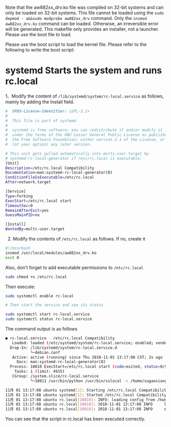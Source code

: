 
Note that the aw882xx_drv.ko file was compiled on 32-bit systems and can only be loaded on 32-bit systems. This file cannot be loaded using the `sudo depmod - a&&sudo modprobe aw882xx_drv` command. Only the `insmod aw882xx_drv.ko` command can be loaded. Otherwise, an irreversible error will be generated. This makefile only provides an installer, not a launcher. Please use the boot file to load.

Please use the boot script to load the kernel file. Please refer to the following to write the boot script:

# systemd Starts the system and runs rc.local  

1、Modify the content of `/lib/systemd/system/rc-local.service` as follows, mainly by adding the Install field.
``` bash
#  SPDX-License-Identifier: LGPL-2.1+
#
#  This file is part of systemd.
#
#  systemd is free software; you can redistribute it and/or modify it
#  under the terms of the GNU Lesser General Public License as published by
#  the Free Software Foundation; either version 2.1 of the License, or
#  (at your option) any later version.

# This unit gets pulled automatically into multi-user.target by
# systemd-rc-local-generator if /etc/rc.local is executable.
[Unit]
Description=/etc/rc.local Compatibility
Documentation=man:systemd-rc-local-generator(8)
ConditionFileIsExecutable=/etc/rc.local
After=network.target

[Service]
Type=forking
ExecStart=/etc/rc.local start
TimeoutSec=0
RemainAfterExit=yes
GuessMainPID=no

[Install]
WantedBy=multi-user.target
```

2. Modify the contents of `/etc/rc.local` as follows. If no, create it

``` bash
#!/bin/bash
insmod /usr/local/modules/aw882xx_drv.ko
exit 0
```

Also, don't forget to add executable permissions to `/etc/rc.local`

``` bash
sudo chmod +x /etc/rc.local
```

Then execute:
``` bash
sudo systemctl enable rc-local

# Then start the service and see its status

sudo systemctl start rc-local.service
sudo systemctl status rc-local.service
```

The command output is as follows

``` bash
● rc-local.service - /etc/rc.local Compatibility
   Loaded: loaded (/etc/systemd/system/rc-local.service; enabled; vendor preset: enabled)
  Drop-In: /lib/systemd/system/rc-local.service.d
           └─debian.conf
   Active: active (running) since Thu 2018-11-01 13:17:08 CST; 2s ago
     Docs: man:systemd-rc-local-generator(8)
  Process: 10810 ExecStart=/etc/rc.local start (code=exited, status=0/SUCCESS)
    Tasks: 1 (limit: 4915)
   CGroup: /system.slice/rc-local.service
           └─10811 /usr/bin/python /usr/bin/sslocal -c /home/xugaoxiang/Tools/ss/ss.json

11月 01 13:17:08 ubuntu systemd[1]: Starting /etc/rc.local Compatibility...
11月 01 13:17:08 ubuntu systemd[1]: Started /etc/rc.local Compatibility.
11月 01 13:17:08 ubuntu rc.local[10810]: INFO: loading config from /home/xugaoxiang/Tools/ss/ss.json
11月 01 13:17:08 ubuntu rc.local[10810]: 2018-11-01 13:17:08 INFO     loading libcrypto from libcrypto.so.1.1
11月 01 13:17:08 ubuntu rc.local[10810]: 2018-11-01 13:17:08 INFO     starting local at 127.0.0.1:1080
```

You can see that the script in rc.local has been executed correctly.
